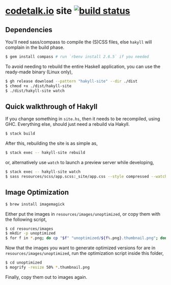 # [codetalk.io](https://codetalk.io) site [![build status](https://github.com/codetalkio/codetalk.io/workflows/cd/badge.svg)](https://github.com/codetalkio/codetalk.io/actions)

## Dependencies

You'll need sass/compass to compile the (S)CSS files, else `hakyll` will complain in the build phase.

```bash
$ gem install compass # run `rbenv install 2.6.5` if you needed
```

To avoid needing to rebuild the entire Haskell application, you can use the ready-made binary (Linux only),

```bash
$ gh release download --pattern "hakyll-site" --dir ./dist
$ chmod +x ./dist/hakyll-site
$ ./dist/hakyll-site watch
```

## Quick walkthrough of Hakyll

If you change something in `site.hs`, then it needs to be recompiled, using GHC. Everything else, should just need a rebuild via Hakyll.

```bash
$ stack build
```

After this, rebuilding the site is as simple as,

```bash
$ stack exec -- hakyll-site rebuild
```

or, alternatively use `watch` to launch a preview server while developing,

```bash
$ stack exec -- hakyll-site watch
$ sass resources/scss/app.scss:_site/app.css --style compressed --watch
```

## Image Optimization

```bash
$ brew install imagemagick
```

Either put the images in `resources/images/unoptimized`, or copy them with the following script,

```bash
$ cd resources/images
$ mkdir -p unoptimized
$ for f in *.png; do cp "$f" "unoptimized/${f%.png}.thumbnail.png"; done
```

Now that the images you want to generate optimized versions for are in `resources/images/unoptimized`, run the optimization script inside this folder,

```bash
$ cd unoptimized
$ mogrify -resize 50% *.thumbnail.png
```

Finally, copy them out to images again.
